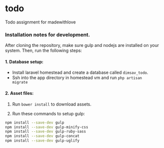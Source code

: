 todo
====

Todo assignment for madewithlove

### Installation notes for development.
After cloning the repository, make sure gulp and nodejs are installed on your system.
Then, run the following steps:

#### 1. Database setup:

* Install laravel homestead and create a database called `dimsav_todo`.
* Ssh into the app directory in homestead vm and run `php artisan migrate`

#### 2. Asset files:

1. Run `bower install` to download assets.

2. Run these commands to setup gulp:

```bash
npm install --save-dev gulp
npm install --save-dev gulp-minify-css
npm install --save-dev gulp-ruby-sass
npm install --save-dev gulp-concat
npm install --save-dev gulp-uglify
```

